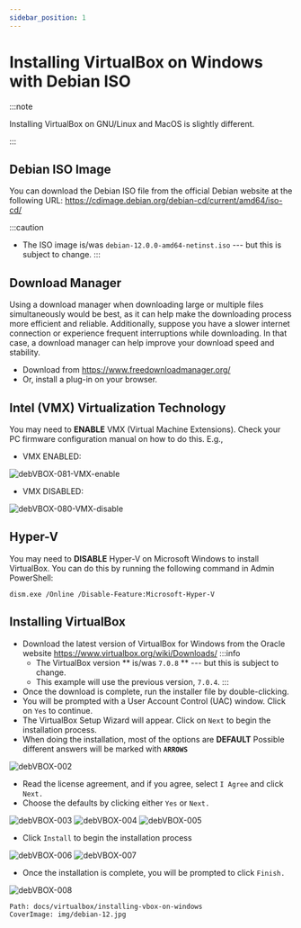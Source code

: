 ```yaml
---
sidebar_position: 1
---
```

# Installing VirtualBox on Windows with Debian ISO

:::note

Installing VirtualBox on GNU/Linux and MacOS is slightly different.

:::





## Debian ISO Image

You can download the Debian ISO file from the official Debian website at the following URL:
<https://cdimage.debian.org/debian-cd/current/amd64/iso-cd/>


:::caution
* The ISO image
  is/was `debian-12.0.0-amd64-netinst.iso`
  --- but this is subject to change.
:::

## Download Manager

Using a download manager when downloading large or multiple files simultaneously would be best, 
as it can help make the downloading process more efficient and reliable.
Additionally, suppose you have a slower internet connection or experience frequent interruptions while downloading. 
In that case, a download manager can help improve your download speed and stability.

* Download from <https://www.freedownloadmanager.org/>
* Or, install a plug-in on your browser.


## Intel (VMX) Virtualization Technology

You may need to **ENABLE**
VMX (Virtual Machine Extensions).  Check your PC firmware configuration manual on how to do this.
E.g.,

* VMX ENABLED:

![debVBOX-081-VMX-enable](../../static/img/legacy/debVBOX-081-VMX-enable.jpg)
* VMX DISABLED:

![debVBOX-080-VMX-disable](../../static/img/legacy/debVBOX-080-VMX-disable.jpg)


## Hyper-V

You may need to **DISABLE**
Hyper-V on Microsoft Windows to install VirtualBox.
You can do this by running the following command in Admin PowerShell:

```
dism.exe /Online /Disable-Feature:Microsoft-Hyper-V

```


## Installing VirtualBox

* Download the latest version of VirtualBox for Windows from the Oracle website
  <https://www.virtualbox.org/wiki/Downloads/>
  :::info
  * The VirtualBox version **
    is/was `7.0.8`
    ** --- but this is subject to change.
  * This example will use the previous version, `7.0.4`.
  :::
* Once the download is complete, run the installer file by double-clicking.
* You will be prompted with a User Account Control (UAC) window. Click on `Yes` to continue.
* The VirtualBox Setup Wizard will appear. Click on `Next` to begin the installation process.
* When doing the installation, most of the options are 
  **DEFAULT**
  Possible different answers will be marked with 
  **`ARROWS`**

![debVBOX-002](../../static/img/legacy/debVBOX-002.jpg)

* Read the license agreement, and if you agree, select `I Agree` and click `Next.`
* Choose the defaults by clicking either `Yes` or `Next.`

![debVBOX-003](../../static/img/legacy/debVBOX-003.jpg)
![debVBOX-004](../../static/img/legacy/debVBOX-004.jpg)
![debVBOX-005](../../static/img/legacy/debVBOX-005.jpg)

* Click `Install` to begin the installation process

![debVBOX-006](../../static/img/legacy/debVBOX-006.jpg)
![debVBOX-007](../../static/img/legacy/debVBOX-007.jpg)

* Once the installation is complete, you will be prompted to click `Finish.`

![debVBOX-008](../../static/img/legacy/debVBOX-008.jpg)

```
Path: docs/virtualbox/installing-vbox-on-windows
CoverImage: img/debian-12.jpg
```